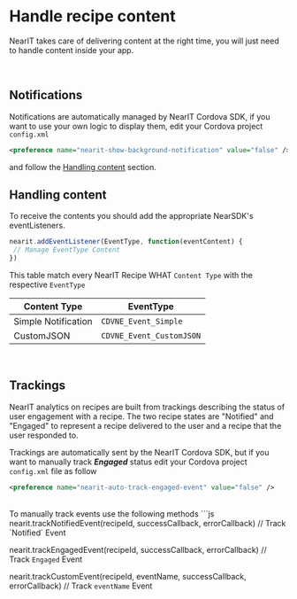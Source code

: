 # Handle recipe content

NearIT takes care of delivering content at the right time, you will just need to handle content inside your app. 

<br>

## Notifications
Notifications are automatically managed by NearIT Cordova SDK, if you want to use your own logic to display them, edit your Cordova project `config.xml`
```xml
<preference name="nearit-show-background-notification" value="false" />
```
and follow the [Handling content](#handling_content) section.

## Handling content
To receive the contents you should add the appropriate NearSDK's eventListeners.
```js
nearit.addEventListener(EventType, function(eventContent) {
 // Manage EventType Content
})
```

This table match every NearIT Recipe WHAT `Content Type` with the respective `EventType`

|Content Type           | EventType                  |
|-----------------------|----------------------------|
|Simple Notification    | `CDVNE_Event_Simple`       |
|CustomJSON             | `CDVNE_Event_CustomJSON`   |


<!--
## Fetch current user coupon (Not Yet Available)

We handle the complete emission and redemption coupon cycle in our platform, and we deliver a coupon content only when a coupon is emitted (you will not be notified of recipes when a profile has already received the coupon, even if the coupon is still valid).
You can ask the library to fetch the list of all the user current coupons with the method:
```js
nearit.getCoupons(successCallback, errorCallback)
```

The method will also return already redeemed coupons so you get to decide to filter them if necessary.
-->
<br>

## Trackings

NearIT analytics on recipes are built from trackings describing the status of user engagement with a recipe. The two recipe states are "Notified" and "Engaged" to represent a recipe delivered to the user and a recipe that the user responded to.

Trackings are automatically sent by the NearIT Cordova SDK, but if you want to manually track ***Engaged*** status edit your Cordova project `config.xml` file as follow
```xml
<preference name="nearit-auto-track-engaged-event" value="false" />
```

<br>
To manually track events use the following methods
```js
nearit.trackNotifiedEvent(recipeId, successCallback, errorCallback) // Track `Notified` Event

nearit.trackEngagedEvent(recipeId, successCallback, errorCallback) // Track `Engaged` Event

nearit.trackCustomEvent(recipeId, eventName, successCallback, errorCallback) // Track `eventName` Event
```
